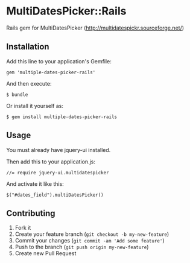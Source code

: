 # MultiDatesPicker::Rails

Rails gem for MultiDatesPicker (http://multidatespickr.sourceforge.net/)

## Installation

Add this line to your application's Gemfile:

    gem 'multiple-dates-picker-rails'

And then execute:

    $ bundle

Or install it yourself as:

    $ gem install multiple-dates-picker-rails

## Usage

You must already have jquery-ui installed.

Then add this to your application.js:

    //= require jquery-ui.multidatespicker

And activate it like this:

    $("#dates_field").multiDatesPicker()

## Contributing

1. Fork it
2. Create your feature branch (`git checkout -b my-new-feature`)
3. Commit your changes (`git commit -am 'Add some feature'`)
4. Push to the branch (`git push origin my-new-feature`)
5. Create new Pull Request

